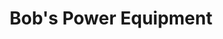 ---
title: "Bob's Power Equipment"
url: /vestavia-hills/bobs-power-equipment/
shop: groundskeeping
---